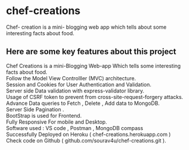 # chef-creations
Chef- creation is a mini- blogging web app which tells about some interesting facts about food.

## Here are some key features about this project
Chef Creations is a mini-Blogging Web-app Which tells some interesting facts about food.<br />
Follow the Model View Controlller (MVC) architecture.<br />
Session and Cookies for User Authentication and Validation.<br />
Server side Data validation with express-validator library.<br />
Usage of CSRF token to prevent from cross-site-request-forgery attacks.<br />
Advance Data queries to Fetch , Delete , Add data to MongoDB.<br />
Server Side Pagination .<br />
BootStrap is used for Frontend.<br />
Fully Responsive For mobile and Desktop.<br />
Software used : VS code , Postman , MongoDB compass<br />
Successfully Deployed on Heroku ( chef-creations.herokuapp.com )<br />
Check code on Github ( github.com/sourav4u/chef-creations.git ).<br />


